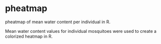 # pheatmap
pheatmap of mean water content per individual in R.

Mean water content values for individual mosquitoes were used to create a colorized heatmap in R.
